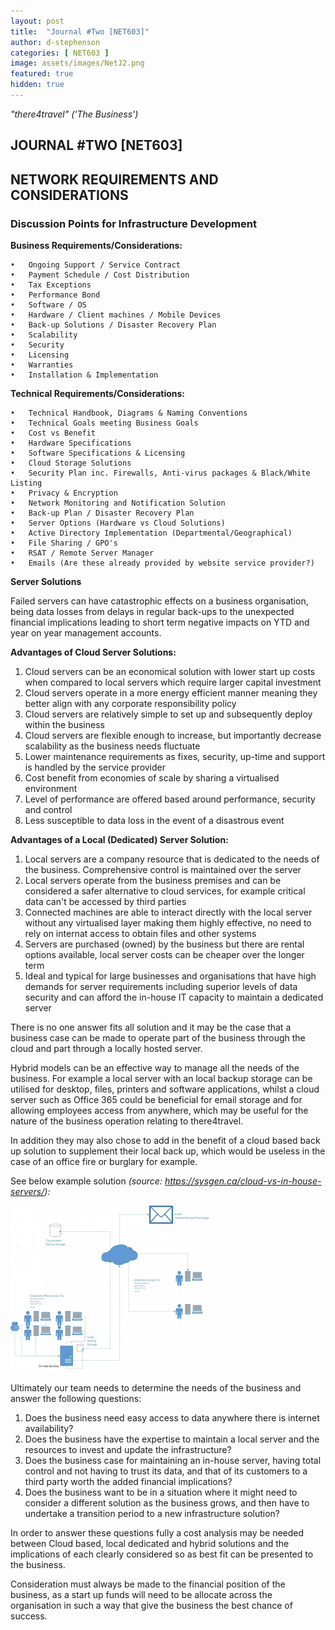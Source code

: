 ```yaml
---
layout: post
title:  "Journal #Two [NET603]"
author: d-stephenson
categories: [ NET603 ]
image: assets/images/NetJ2.png
featured: true
hidden: true
---
```

<i>"there4travel" ('The Business')</i>

<h2>JOURNAL #TWO [NET603]</h2>

<h2>NETWORK REQUIREMENTS AND CONSIDERATIONS</h2>

<h3>Discussion Points for Infrastructure Development</h3>

<b>Business Requirements/Considerations:</b>

	•	Ongoing Support / Service Contract
	•	Payment Schedule / Cost Distribution 
	•	Tax Exceptions  
	•	Performance Bond 
	•	Software / OS 
	•	Hardware / Client machines / Mobile Devices
	•	Back-up Solutions / Disaster Recovery Plan
	•	Scalability  
	•	Security
	•	Licensing 
	•	Warranties
	•	Installation & Implementation 

<b>Technical Requirements/Considerations:</b>

	•	Technical Handbook, Diagrams & Naming Conventions
	•	Technical Goals meeting Business Goals
	•	Cost vs Benefit
	•	Hardware Specifications
	•	Software Specifications & Licensing 
	•	Cloud Storage Solutions
	•	Security Plan inc. Firewalls, Anti-virus packages & Black/White Listing
	•	Privacy & Encryption 
	•	Network Monitoring and Notification Solution
	•	Back-up Plan / Disaster Recovery Plan
	•	Server Options (Hardware vs Cloud Solutions)
	•	Active Directory Implementation (Departmental/Geographical) 
	•	File Sharing / GPO's
	•	RSAT / Remote Server Manager
	•	Emails (Are these already provided by website service provider?)

<b>Server Solutions</b>

Failed servers can have catastrophic effects on a business organisation, being data losses from delays in regular back-ups to the unexpected financial implications leading to short term negative impacts on YTD and year on year management accounts. 

<b>Advantages of Cloud Server Solutions:</b>

1. Cloud servers can be an economical solution with lower start up costs when compared to local servers which require larger capital investment
2. Cloud servers operate in a more energy efficient manner meaning they better align with any corporate responsibility policy
3. Cloud servers are relatively simple to set up and subsequently deploy within the business
4. Cloud servers are flexible enough to increase, but importantly decrease scalability as the business needs fluctuate 
5. Lower maintenance requirements as fixes, security, up-time and support is handled by the service provider 
6. Cost benefit from economies of scale by sharing a virtualised environment 
7. Level of performance are offered based around performance, security and control  
8. Less susceptible to data loss in the event of a disastrous event

<b>Advantages of a Local (Dedicated) Server Solution:</b>

1. Local servers are a company resource that is dedicated to the needs of the business. Comprehensive control is maintained over the server
2. Local servers operate from the business premises and can be considered a safer alternative to cloud services, for example critical data can't be accessed by third parties 
3. Connected machines are able to interact directly with the local server without any virtualised layer making them highly effective, no need to rely on internat access to obtain files and other systems
4. Servers are purchased (owned) by the business but there are rental options available, local server costs can be cheaper over the longer term
5. Ideal and typical for large businesses and organisations that have high demands for server requirements including superior levels of data security and can afford the in-house IT capacity to maintain a dedicated server 

There is no one answer fits all solution and it may be the case that a business case can be made to operate part of the business through the cloud and part through a locally hosted server. 

Hybrid models can be an effective way to manage all the needs of the business. For example a local server with an local backup storage can be utilised for desktop, files, printers and software applications, whilst a cloud server such as Office 365 could be beneficial for email storage and for allowing employees access from anywhere, which may be useful for the nature of the business operation relating to there4travel.

In addition they may also chose to add in the benefit of a cloud based back up solution to supplement their local back up, which would be useless in the case of an office fire or burglary for example. 

See below example solution <i>(source: https://sysgen.ca/cloud-vs-in-house-servers/):</i>

<img src="/assets/images/NetJ2.png" alt="Logical Diagram"><br>

Ultimately our team needs to determine the needs of the business and answer the following questions:

1. Does the business need easy access to data anywhere there is internet availability?
2. Does the business have the expertise to maintain a local server and the resources to invest and update the infrastructure?
3. Does the business case for maintaining an in-house server, having total control and not having to trust its data, and that of its customers to a third party worth the added financial implications?
4. Does the business want to be in a situation where it might need to consider a different solution as the business grows, and then have to undertake a transition period to a new infrastructure solution?

In order to answer these questions fully a cost analysis may be needed between Cloud based, local dedicated and hybrid solutions and the implications of each clearly considered so as best fit can be presented to the business.

Consideration must always be made to the financial position of the business, as a start up funds will need to be allocate across the organisation in such a way that give the business the best chance of success.  
